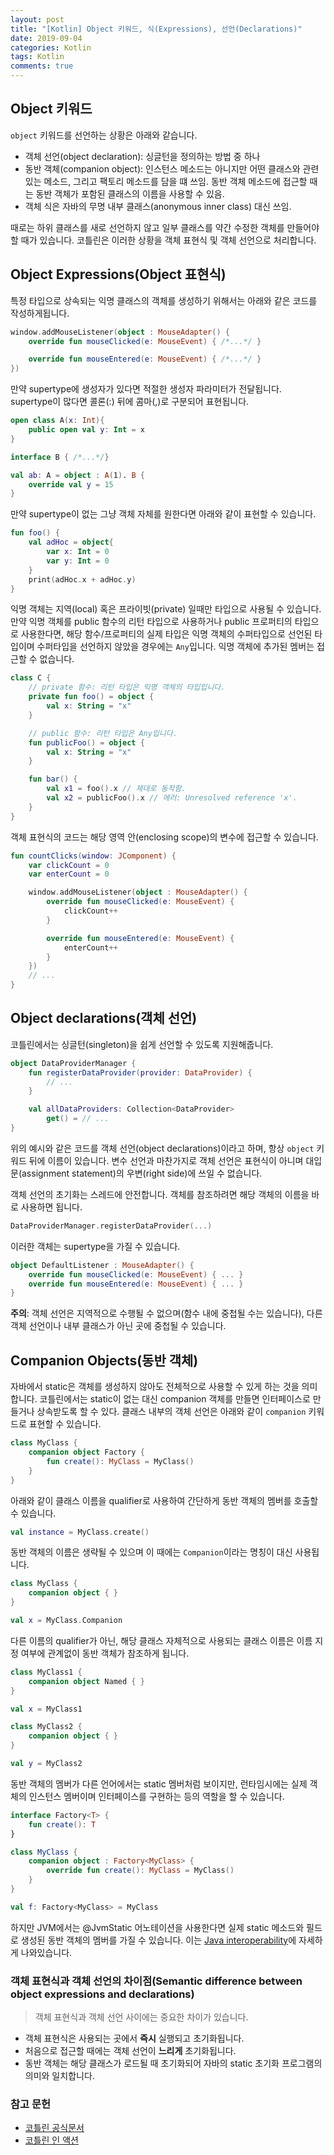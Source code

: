 ```yaml
---
layout: post
title: "[Kotlin] Object 키워드, 식(Expressions), 선언(Declarations)"
date: 2019-09-04
categories: Kotlin
tags: Kotlin
comments: true
---
```


## Object 키워드
`object` 키워드를 선언하는 상황은 아래와 같습니다.
- 객체 선언(object declaration): 싱글턴을 정의하는 방법 중 하나
- 동반 객체(companion object): 인스턴스 메소드는 아니지만 어떤 클래스와 관련 있는 메소드, 그리고 팩토리 메소드를 담을 떄 쓰임.  동반 객체 메소드에 접근할 때는 동반 객체가 포함된 클래스의 이름을 사용할 수 있음.
- 객체 식은 자바의 무명 내부 클래스(anonymous inner class) 대신 쓰임.

때로는 하위 클래스를 새로 선언하지 않고 일부 클래스를 약간 수정한 객체를 만들어야 할 때가 있습니다. 코틀린은 이러한 상황을 객체 표현식 및 객체 선언으로 처리합니다.

## Object Expressions(Object 표현식)
특정 타입으로 상속되는 익명 클래스의 객체를 생성하기 위해서는 아래와 같은 코드를 작성하게됩니다.

```kotlin
window.addMouseListener(object : MouseAdapter() {
    override fun mouseClicked(e: MouseEvent) { /*...*/ }

    override fun mouseEntered(e: MouseEvent) { /*...*/ }
})
```

만약 supertype에 생성자가 있다면 적절한 생성자 파라미터가 전달됩니다. supertype이 많다면 콜론(:) 뒤에 콤마(,)로 구분되어 표현됩니다.

```kotlin
open class A(x: Int){
    public open val y: Int = x
}

interface B { /*...*/}

val ab: A = object : A(1). B {
    override val y = 15
}
```

만약 supertype이 없는 그냥 객체 자체를 원한다면 아래와 같이 표현할 수 있습니다. 

```kotlin
fun foo() {
    val adHoc = object{
        var x: Int = 0
        var y: Int = 0
    }
    print(adHoc.x + adHoc.y)
}
```

익명 객체는 지역(local) 혹은 프라이빗(private) 일때만 타입으로 사용될 수 있습니다. 만약 익명 객체를 public 함수의 리턴 타입으로 사용하거나 public 프로퍼티의 타입으로 사용한다면, 해당 함수/프로퍼티의 실제 타입은 익명 객체의 수퍼타입으로 선언된 타입이며 수퍼타입을 선언하지 않았을 경우에는 `Any`입니다. 익명 객체에 추가된 멤버는 접근할 수 없습니다. 

```kotlin
class C {
    // private 함수: 리턴 타입은 익명 객체의 타입입니다.
    private fun foo() = object {
        val x: String = "x"
    }

    // public 함수: 리턴 타입은 Any입니다.
    fun publicFoo() = object {
        val x: String = "x"
    }

    fun bar() {
        val x1 = foo().x // 제대로 동작함.
        val x2 = publicFoo().x // 에러: Unresolved reference 'x'.
    }
}
```

객체 표현식의 코드는 해당 영역 안(enclosing scope)의 변수에 접근할 수 있습니다. 

```kotlin
fun countClicks(window: JComponent) {
    var clickCount = 0
    var enterCount = 0

    window.addMouseListener(object : MouseAdapter() {
        override fun mouseClicked(e: MouseEvent) {
            clickCount++
        }

        override fun mouseEntered(e: MouseEvent) {
            enterCount++
        }
    })
    // ...
}
```

## Object declarations(객체 선언)
코틀린에서는 싱글턴(singleton)을 쉽게 선언할 수 있도록 지원해줍니다. 

```kotlin
object DataProviderManager {
    fun registerDataProvider(provider: DataProvider) {
        // ...
    }

    val allDataProviders: Collection<DataProvider>
        get() = // ...
}
```

위의 예시와 같은 코드를 객체 선언(object declarations)이라고 하며, 항상 `object` 키워드 뒤에 이름이 있습니다. 변수 선언과 마찬가지로 객체 선언은 표현식이 아니며 대입문(assignment statement)의 우변(right side)에 쓰일 수 없습니다. 

객체 선언의 초기화는 스레드에 안전합니다. 객체를 참조하려면 해당 객체의 이름을 바로 사용하면 됩니다. 

```kotlin
DataProviderManager.registerDataProvider(...)
```

이러한 객체는 supertype을 가질 수 있습니다. 

```kotlin
object DefaultListener : MouseAdapter() {
    override fun mouseClicked(e: MouseEvent) { ... }
    override fun mouseEntered(e: MouseEvent) { ... }
}
```

**주의**: 객체 선언은 지역적으로 수행될 수 없으며(함수 내에 중첩될 수는 있습니다), 다른 객체 선언이나 내부 클래스가 아닌 곳에 중첩될 수 있습니다. 

## Companion Objects(동반 객체)
자바에서 static은 객체를 생성하지 않아도 전체적으로 사용할 수 있게 하는 것을 의미합니다. 코틀린에서는 static이 없는 대신 companion 객체를 만들면 인터페이스로 만들거나 상속받도록 할 수 있다. 클래스 내부의 객체 선언은 아래와 같이 `companion` 키워드로 표현할 수 있습니다.

```kotlin
class MyClass {
    companion object Factory {
        fun create(): MyClass = MyClass()
    }
}
```

아래와 같이 클래스 이름을 qualifier로 사용하여 간단하게 동반 객체의 멤버를 호출할 수 있습니다. 

```kotlin
val instance = MyClass.create()
```

동반 객체의 이름은 생략될 수 있으며 이 때에는 `Companion`이라는 명칭이 대신 사용됩니다. 

```kotlin
class MyClass {
    companion object { }
}

val x = MyClass.Companion
```

다른 이름의 qualifier가 아닌, 해당 클래스 자체적으로 사용되는 클래스 이름은 이름 지정 여부에 관계없이 동반 객체가 참조하게 됩니다.

```kotlin
class MyClass1 {
    companion object Named { }
}

val x = MyClass1

class MyClass2 {
    companion object { }
}

val y = MyClass2
```

동반 객체의 멤버가 다른 언어에서는 static 멤버처럼 보이지만, 런타임시에는 실제 객체의 인스턴스 멤버이며 인터페이스를 구현하는 등의 역할을 할 수 있습니다. 

```kotlin
interface Factory<T> {
    fun create(): T
}

class MyClass {
    companion object : Factory<MyClass> {
        override fun create(): MyClass = MyClass()
    }
}

val f: Factory<MyClass> = MyClass
```

하지만 JVM에서는 @JvmStatic 어노테이션을 사용한다면 실제 static 메소드와 필드로 생성된 동반 객체의 멤버를 가질 수 있습니다. 이는 [Java interoperability](https://kotlinlang.org/docs/reference/java-to-kotlin-interop.html#static-fields)에 자세하게 나와있습니다. 

### 객체 표현식과 객체 선언의 차이점(Semantic difference between object expressions and declarations)
> 객체 표현식과 객체 선언 사이에는 중요한 차이가 있습니다.
- 객체 표현식은 사용되는 곳에서 **즉시** 실행되고 초기화됩니다.
- 처음으로 접근할 때에는 객체 선언이 **느리게** 초기화됩니다.
- 동반 객체는 해당 클래스가 로드될 때 초기화되어 자바의 static 초기화 프로그램의 의미와 일치합니다. 

### 참고 문헌
- [코틀린 공식문서](https://kotlinlang.org/docs/reference)
- [코틀린 인 액션](http://acornpub.co.kr/book/kotlin-in-action)



